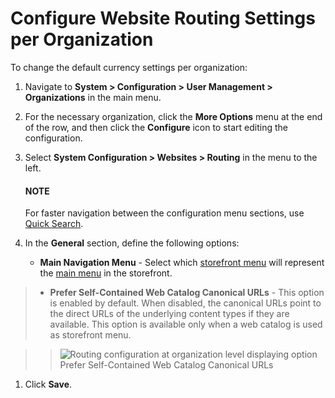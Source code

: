 <a id="organization-config-website-routing"></a>

# Configure Website Routing Settings per Organization

To change the default currency settings per organization:

1. Navigate to **System > Configuration > User Management > Organizations** in the main menu.
2. For the necessary organization, click the <i class="fa fa-ellipsis-h fa-lg" aria-hidden="true"></i> **More Options** menu at the end of the row, and then click the <i class="fas fa-cog" aria-hidden="true"></i> **Configure** icon to start editing the configuration.
3. Select **System Configuration > Websites > Routing** in the menu to the left.

   #### NOTE
   For faster navigation between the configuration menu sections, use [Quick Search](../../../../configuration/quick-search.md#user-guide-system-configuration-quick-search).
4. In the **General** section, define the following options:
   * **Main Navigation Menu** - Select which [storefront menu](../../../../../../concept-guides/administration/menus/index.md#menu-management-concept-guide) will represent the [main menu](../../../../../../storefront/getting-started/general-layout.md#frontstore-guide-navigation-main-menu) in the storefront.

> * **Prefer Self-Contained Web Catalog Canonical URLs** - This option is enabled by default. When disabled, the canonical URLs point to the direct URLs of the underlying content types if they are available. This option is available only when a web catalog is used as storefront menu.

> > ![Routing configuration at organization level displaying option Prefer Self-Contained Web Catalog Canonical URLs](user/img/system/user_management/org_configuration/websites/self-contained-url.png)
1. Click **Save**.

<!-- fa-bars = fa-navicon -->
<!-- Ic Tiles is used as Set As Default in saved views, and as tiles in display layout options -->
<!-- IcPencil refers to Rename in Commerce and Inline Editing in CRM -->
<!-- Check mark in the square. -->
<!-- SortDesc is also used as drop-down arrow -->
<!-- A -->
<!-- B -->
<!-- C -->
<!-- D -->
<!-- E -->
<!-- F -->
<!-- G -->
<!-- H -->
<!-- I -->
<!-- L -->
<!-- M -->
<!-- P -->
<!-- R -->
<!-- S -->
<!-- T -->
<!-- U -->
<!-- Z -->
